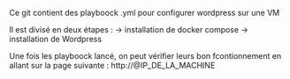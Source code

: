 Ce git contient des playboock .yml pour configurer wordpress sur une VM

Il est divisé en deux étapes : 
   -> installation de docker compose
   -> installation de Wordpress

Une fois les playboock lancé, on peut vérifier leurs bon fcontionnement en allant sur la page suivante : http://@IP_DE_LA_MACHINE
